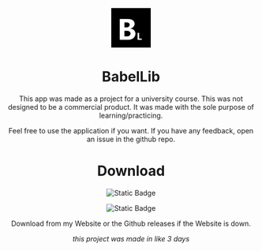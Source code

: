 <div align="center">
<img src="app\src\main\ic_launcher-playstore.png" alt="Babel Library" title="Babel Library" width="80"/>

# BabelLib
This app was made as a project for a university course. This was not designed to be a commercial product. It was made with the sole purpose of learning/practicing.

Feel free to use the application if you want. If you have any feedback, open an issue in the github repo.

# Download
![Static Badge](https://img.shields.io/badge/1.0-Download?style=flat-square&label=Download&labelColor=%23000000&color=%238000ff&link=https%3A%2F%2Fwww.sekashaw.com%2F)

![Static Badge](https://img.shields.io/badge/1.0-Download?style=flat-square&label=Github&labelColor=%23000000&color=%23001eff&link=https%3A%2F%2Fgithub.com%2FSekashaw%2FBabelLib%2Freleases)

Download from my Website or the Github releases if the Website is down.

*this project was made in like 3 days*
<div>


